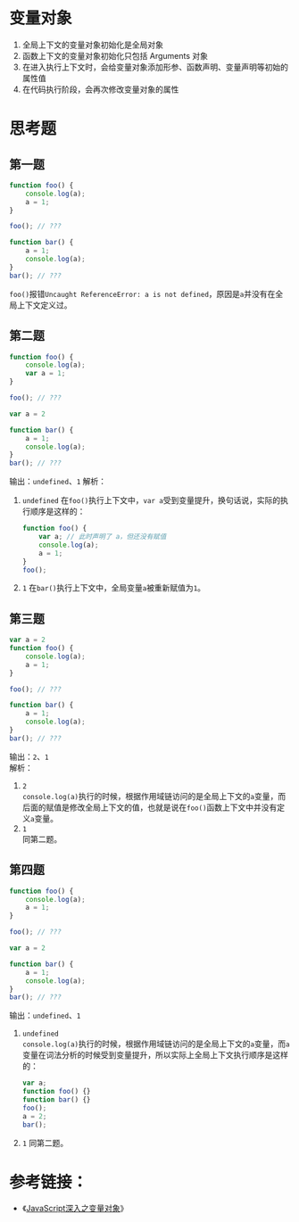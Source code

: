 # 变量对象
1. 全局上下文的变量对象初始化是全局对象
2. 函数上下文的变量对象初始化只包括 Arguments 对象
3. 在进入执行上下文时，会给变量对象添加形参、函数声明、变量声明等初始的属性值
4. 在代码执行阶段，会再次修改变量对象的属性

# 思考题
## 第一题
```js
function foo() {
    console.log(a);
    a = 1;
}

foo(); // ???

function bar() {
    a = 1;
    console.log(a);
}
bar(); // ???
```
`foo()`报错`Uncaught ReferenceError: a is not defined`，原因是`a`并没有在全局上下文定义过。

## 第二题
```js
function foo() {
    console.log(a);
    var a = 1;
}

foo(); // ???

var a = 2

function bar() {
    a = 1;
    console.log(a);
}
bar(); // ???
```
输出：`undefined`、`1`
解析：  
   1. `undefined`
    在`foo()`执行上下文中，`var a`受到变量提升，换句话说，实际的执行顺序是这样的：  
        ```js
        function foo() {
            var a; // 此时声明了 a，但还没有赋值
            console.log(a);
            a = 1;
        }
        foo();
        ```
   1. `1`
    在`bar()`执行上下文中，全局变量`a`被重新赋值为`1`。


## 第三题
```js
var a = 2
function foo() {
    console.log(a);
    a = 1;
}

foo(); // ???

function bar() {
    a = 1;
    console.log(a);
}
bar(); // ???
```
输出：`2`、`1`  
解析：
   1. `2`  
    `console.log(a)`执行的时候，根据作用域链访问的是全局上下文的`a`变量，而后面的赋值是修改全局上下文的值，也就是说在`foo()`函数上下文中并没有定义`a`变量。  
   2. `1`  
    同第二题。

## 第四题
```js
function foo() {
    console.log(a);
    a = 1;
}

foo(); // ???

var a = 2

function bar() {
    a = 1;
    console.log(a);
}
bar(); // ???
```
输出：`undefined`、`1`  
   1. `undefined`  
    `console.log(a)`执行的时候，根据作用域链访问的是全局上下文的`a`变量，而`a`变量在词法分析的时候受到变量提升，所以实际上全局上下文执行顺序是这样的：  
      ```js
      var a;
      function foo() {}
      function bar() {}
      foo();
      a = 2;
      bar();
      ```
  2. `1`
    同第二题。

# 参考链接：
- 《[JavaScript深入之变量对象](https://github.com/mqyqingfeng/Blog/issues/5)》